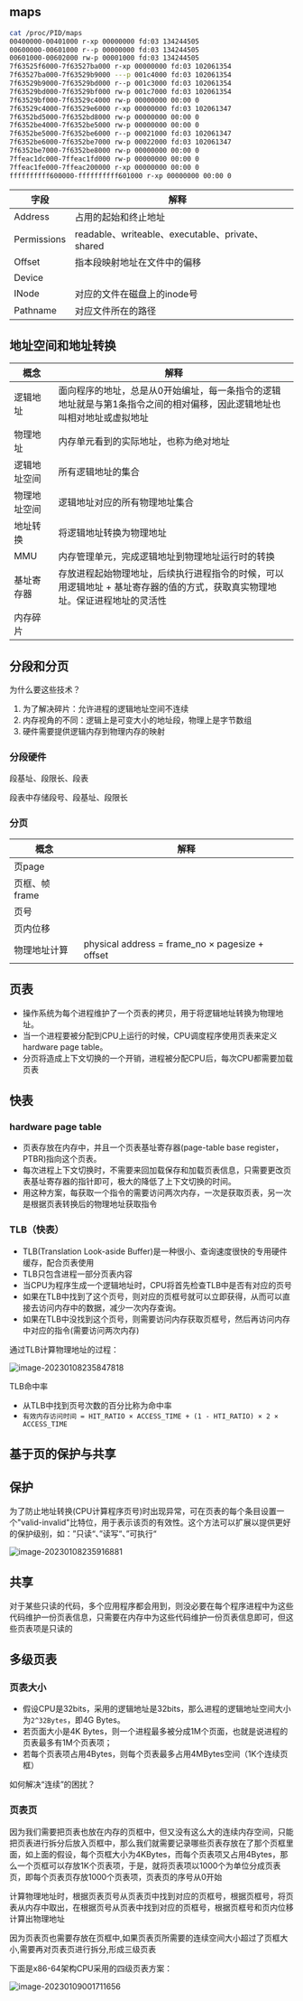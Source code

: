 ## maps

```bash
cat /proc/PID/maps
00400000-00401000 r-xp 00000000 fd:03 134244505                          /root/c/a.out
00600000-00601000 r--p 00000000 fd:03 134244505                          /root/c/a.out
00601000-00602000 rw-p 00001000 fd:03 134244505                          /root/c/a.out
7f63525f6000-7f63527ba000 r-xp 00000000 fd:03 102061354                  /usr/lib64/libc-2.17.so
7f63527ba000-7f63529b9000 ---p 001c4000 fd:03 102061354                  /usr/lib64/libc-2.17.so
7f63529b9000-7f63529bd000 r--p 001c3000 fd:03 102061354                  /usr/lib64/libc-2.17.so
7f63529bd000-7f63529bf000 rw-p 001c7000 fd:03 102061354                  /usr/lib64/libc-2.17.so
7f63529bf000-7f63529c4000 rw-p 00000000 00:00 0 
7f63529c4000-7f63529e6000 r-xp 00000000 fd:03 102061347                  /usr/lib64/ld-2.17.so
7f6352bd5000-7f6352bd8000 rw-p 00000000 00:00 0 
7f6352be4000-7f6352be5000 rw-p 00000000 00:00 0 
7f6352be5000-7f6352be6000 r--p 00021000 fd:03 102061347                  /usr/lib64/ld-2.17.so
7f6352be6000-7f6352be7000 rw-p 00022000 fd:03 102061347                  /usr/lib64/ld-2.17.so
7f6352be7000-7f6352be8000 rw-p 00000000 00:00 0 
7ffeac1dc000-7ffeac1fd000 rw-p 00000000 00:00 0                          [stack]
7ffeac1fe000-7ffeac200000 r-xp 00000000 00:00 0                          [vdso]
ffffffffff600000-ffffffffff601000 r-xp 00000000 00:00 0                  [vsyscall]
```

| 字段        | 解释                                             |      |
| ----------- | ------------------------------------------------ | ---- |
| Address     | 占用的起始和终止地址                             |      |
| Permissions | readable、writeable、executable、private、shared |      |
| Offset      | 指本段映射地址在文件中的偏移                     |      |
| Device      |                                                  |      |
| INode       | 对应的文件在磁盘上的inode号                      |      |
| Pathname    | 对应文件所在的路径                               |      |

## 地址空间和地址转换

| 概念         | 解释                                                         |
| ------------ | ------------------------------------------------------------ |
| 逻辑地址     | 面向程序的地址，总是从0开始编址，每一条指令的逻辑地址就是与第1条指令之间的相对偏移，因此逻辑地址也叫相对地址或虚拟地址 |
| 物理地址     | 内存单元看到的实际地址，也称为绝对地址                       |
| 逻辑地址空间 | 所有逻辑地址的集合                                           |
| 物理地址空间 | 逻辑地址对应的所有物理地址集合                               |
| 地址转换     | 将逻辑地址转换为物理地址                                     |
| MMU          | 内存管理单元，完成逻辑地址到物理地址运行时的转换             |
| 基址寄存器   | 存放进程起始物理地址，后续执行进程指令的时候，可以用逻辑地址 + 基址寄存器的值的方式，获取真实物理地址。保证进程地址的灵活性 |
| 内存碎片     |                                                              |

## 分段和分页

为什么要这些技术？

1. 为了解决碎片：允许进程的逻辑地址空间不连续
1. 内存视角的不同：逻辑上是可变大小的地址段，物理上是字节数组
1. 硬件需要提供逻辑内存到物理内存的映射

### 分段硬件

段基址、段限长、段表

段表中存储段号、段基址、段限长

### 分页

| 概念          | 解释                                            |
| ------------- | ----------------------------------------------- |
| 页page        |                                                 |
| 页框、帧frame |                                                 |
| 页号          |                                                 |
| 页内位移      |                                                 |
| 物理地址计算  | physical address = frame_no × pagesize + offset |

## 页表

- 操作系统为每个进程维护了一个页表的拷贝，用于将逻辑地址转换为物理地址。
- 当一个进程要被分配到CPU上运行的时候，CPU调度程序使用页表来定义hardware page table。
- 分页将造成上下文切换的一个开销，进程被分配CPU后，每次CPU都需要加载页表

## 快表

### hardware page table

- 页表存放在内存中，并且一个页表基址寄存器(page-table base register，PTBR)指向这个页表。
- 每次进程上下文切换时，不需要来回加载保存和加载页表信息，只需要更改页表基址寄存器的指针即可，极大的降低了上下文切换的时间。
- 用这种方案，每获取一个指令的需要访问两次内存，一次是获取页表，另一次是根据页表转换后的物理地址获取指令

### TLB（快表）

- TLB(Translation Look-aside Buffer)是一种很小、查询速度很快的专用硬件缓存，配合页表使用
- TLB只包含进程一部分页表内容
- 当CPU为程序生成一个逻辑地址时，CPU将首先检查TLB中是否有对应的页号
- 如果在TLB中找到了这个页号，则对应的页框号就可以立即获得，从而可以直接去访问内存中的数据，减少一次内存查询。
- 如果在TLB中没找到这个页号，则需要访问内存获取页框号，然后再访问内存中对应的指令(需要访问两次内存)

通过TLB计算物理地址的过程：

![image-20230108235847818](images/image-20230108235847818-3193533.png)

TLB命中率

- 从TLB中找到页号次数的百分比称为命中率
- `有效内存访问时间 = HIT_RATIO × ACCESS_TIME + (1 - HTI_RATIO) × 2 × ACCESS_TIME` 

## 基于页的保护与共享

## 保护

为了防止地址转换(CPU计算程序页号)时出现异常，可在页表的每个条目设置一个"valid-invalid"比特位，用于表示该页的有效性。这个方法可以扩展以提供更好的保护级别，如：”只读“、”读写“、”可执行“

![image-20230108235916881](images/image-20230108235916881-3193558.png)

## 共享

对于某些只读的代码，多个应用程序都会用到，则没必要在每个程序进程中为这些代码维护一份页表信息，只需要在内存中为这些代码维护一份页表信息即可，但这些页表项是只读的

## 多级页表

### 页表大小

- 假设CPU是32bits，采用的逻辑地址是32bits，那么进程的逻辑地址空间大小为`2^32Bytes`，即4G Bytes。
- 若页面大小是4K Bytes，则一个进程最多被分成1M个页面，也就是说进程的页表最多有1M个页表项；
- 若每个页表项占用4Bytes，则每个页表最多占用4MBytes空间（1K个连续页框）

如何解决“连续”的困扰？

### 页表页

因为我们需要把页表也放在内存的页框中，但又没有这么大的连续内存空间，只能把页表进行拆分后放入页框中，那么我们就需要记录哪些页表存放在了那个页框里面，如上面的假设，每个页框大小为4KBytes，而每个页表项又占用4Bytes，那么一个页框可以存放1K个页表项，于是，就将页表项以1000个为单位分成页表页，即每个页表页存放1000个页表项，页表页的序号从0开始

计算物理地址时，根据页表页号从页表页中找到对应的页框号，根据页框号，将页表从内存中取出，在根据页号从页表中找到对应的页框号，根据页框号和页内位移计算出物理地址

因为页表页也需要存放在页框中,如果页表页所需要的连续空间大小超过了页框大小,需要再对页表页进行拆分,形成三级页表

下面是x86-64架构CPU采用的四级页表方案：

![image-20230109001711656](images/image-20230109001711656-3194632.png)
